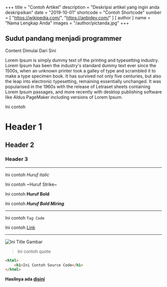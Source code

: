 +++
title = "Contoh Artikel"
description = "Deskripsi artikel yang ingin anda deskripsikan"
date = "2019-10-01"
shortcode = "Contoh Shortcode"
sumber = [
    "https://wikipedia.com/",
    "https://anbidev.com/"
]
[ author ]
  name = "Nama Lengkap Anda"
  images = "/author/pictanda.jpg"
+++ 

## Sudut pandang menjadi programmer

Content Dimulai Dari Sini

Lorem Ipsum is simply dummy text of the printing and typesetting industry. Lorem Ipsum has been the industry's standard dummy text ever since the 1500s, when an unknown printer took a galley of type and scrambled it to make a type specimen book. It has survived not only five centuries, but also the leap into electronic typesetting, remaining essentially unchanged. It was popularised in the 1960s with the release of Letraset sheets containing Lorem Ipsum passages, and more recently with desktop publishing software like Aldus PageMaker including versions of Lorem Ipsum.

Ini contoh 
# Header 1
## Header 2
### Header 3

<hr>

Ini contoh *Huruf italic*

Ini contoh ~Huruf Strike~

Ini contoh **Huruf Bold**

Ini contoh ***Huruf Bold Miring*** 

<hr>

Ini contoh `Tag Code`

Ini contoh [Link](https://anbidev.com)

<hr>

![Ini Title Gambar](/post/nama-gambar-post.jpg "Ini Deskripsi Gambar")

> Ini contoh quote

```html
<html>
    <h1>Ini Contoh Source Code</h1>
</html>
```

**Hasilnya ada [disini]()**